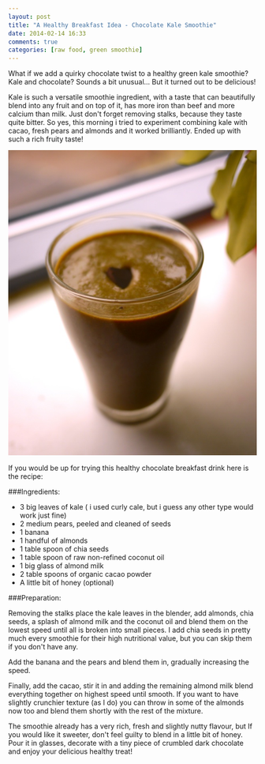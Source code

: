 ```yaml
---
layout: post
title: "A Healthy Breakfast Idea - Chocolate Kale Smoothie"
date: 2014-02-14 16:33
comments: true
categories: [raw food, green smoothie]
---
```


What if we add a quirky chocolate twist to a healthy green kale smoothie? Kale and chocolate? Sounds a bit unusual... But it turned out to be delicious!

Kale is such a versatile smoothie ingredient, with a taste that can beautifully blend into any fruit and on top of it, has more iron than beef and more calcium than milk. Just don't forget removing stalks, because they taste quite bitter. So yes, this morning i tried to experiment combining kale with cacao, fresh pears and almonds and it worked brilliantly. Ended up with such a rich fruity taste!

<p class="centeredimage"><img src="/images/chocolate-kale-smoothie.jpg" alt="chocolate kale smoothie photo"></img></p>

If you would be up for trying this healthy chocolate breakfast drink here is the recipe:

###Ingredients:

* 3 big leaves of kale ( i used curly cale, but i guess any other type would work just fine)
* 2 medium pears, peeled and cleaned of seeds
* 1 banana
* 1 handful of almonds
* 1 table spoon of chia seeds 
* 1 table spoon of raw non-refined coconut oil
* 1 big glass of almond milk
* 2 table spoons of organic cacao powder
* A little bit of honey (optional)

###Preparation: 

Removing the stalks place the kale leaves in the blender, add almonds, chia seeds, a splash of almond milk and the coconut oil and blend them on the lowest speed until all is broken into small pieces. I add chia seeds in pretty much every smoothie for their high nutritional value, but you can skip them if you don't have any.

Add the banana and the pears and blend them in, gradually increasing the speed.

Finally, add the cacao, stir it in and adding the remaining almond milk blend everything together on highest speed until smooth. If you want to have slightly crunchier texture (as I do) you can throw in some of the almonds now too and blend them shortly with the rest of the mixture.

The smoothie already has a very rich, fresh and slightly nutty flavour, but If you would like it sweeter, don't feel guilty to blend in a little bit of honey. Pour it in glasses, decorate with a tiny piece of crumbled dark chocolate and enjoy your delicious healthy treat!